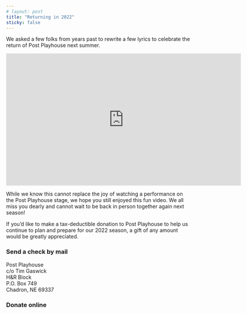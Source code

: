 ```yaml
---
# layout: post
title: "Returning in 2022"
sticky: false
---
```


<script lang="ts">
  import DonateBtn from "$components/DonateBtn.svelte"
</script>

We asked a few folks from years past to rewrite a few lyrics to celebrate the return of Post Playhouse next summer.

<iframe title="Back in 2022 video" class="my-4" src="https://player.vimeo.com/video/571099583" width="640" height="360" frameborder="0" allow="autoplay; fullscreen; picture-in-picture" allowfullscreen></iframe>

While we know this cannot replace the joy of watching a performance on the Post Playhouse stage, we hope you still enjoyed this fun video. We all miss you dearly and cannot wait to be back in person together again next season!

If you’d like to make a tax-deductible donation to Post Playhouse to help us continue to plan and prepare for our 2022 season, a gift of any amount would be greatly appreciated.

<div class="flex w-full justify-around">

<div>

### Send a check by mail

Post Playhouse  
c/o Tim Gaswick  
H&R Block  
P.O. Box 749  
Chadron, NE 69337

</div>
<div>

### Donate online

<div class="text-center my-4">
  <DonateBtn/>
</div>

</div>
</div>
